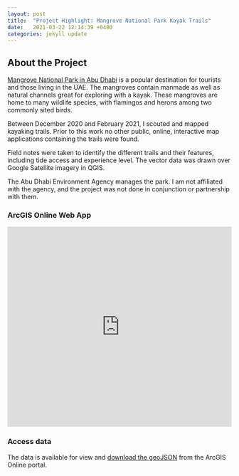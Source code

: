 ```yaml
---
layout: post
title:  "Project Highlight: Mangrove National Park Kayak Trails"
date:   2021-03-22 12:14:39 +0400
categories: jekyll update
---
```

## About the Project
[Mangrove National Park in Abu Dhabi](https://www.ead.gov.ae/en/experience-green-abu-dhabi/places-to-go/mangrove-national-park) is a popular destination for tourists and those living in the UAE. The mangroves contain manmade as well as natural channels great for exploring with a kayak. These mangroves are home to many wildlife species, with flamingos and herons among two commonly sited birds.

Between December 2020 and February 2021, I scouted and mapped kayaking trails. Prior to this work no other public, online, interactive map applications containing the trails were found.

Field notes were taken to identify the different trails and their features, including tide access and experience level. The vector data was drawn over Google Satellite imagery in QGIS.

The Abu Dhabi Environment Agency manages the park. I am not affiliated with the agency, and the project was not done in conjunction or partnership with them.

### ArcGIS Online Web App
<iframe src="https://www.arcgis.com/apps/instant/interactivelegend/index.html?appid=b9b2c875340248d2b188674d2ac70b1e" width= "100%" height="450" frameborder="0" style="border:0" allowfullscreen>iFrames are not supported on this page.</iframe>

### Access data
The data is available for view and [download the geoJSON](https://arcg.is/rivLy) from the ArcGIS Online portal.
